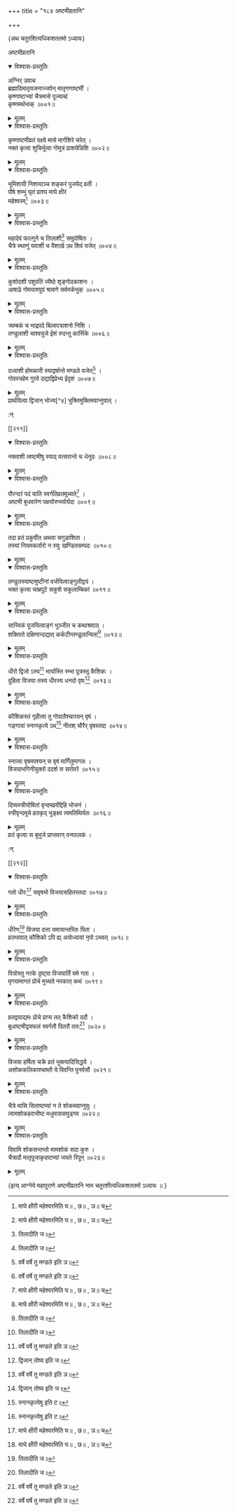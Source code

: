 +++
title = "१८४ अष्टमीव्रतानि"

+++

\{अथ चतुरशित्यधिकशततमो ऽध्यायः\}

अष्टमीव्रतानि  
    

<details open><summary>विश्वास-प्रस्तुतिः</summary>

अग्निर् उवाच  
ब्रह्मादिमातृयजनाज्जपेन् मातृगणाष्टमीं   ।  
कृष्णाष्टाभ्यां चैत्रमासे पूज्याब्दं  
कृष्णमर्थभाक् ॥००१॥
</details>

<details><summary>मूलम्</summary>

अग्निर् उवाच  
ब्रह्मादिमातृयजनाज्जपेन् मातृगणाष्टमीं   ।  
कृष्णाष्टाभ्यां चैत्रमासे पूज्याब्दं  
कृष्णमर्थभाक् ॥००१॥
</details>  

<details open><summary>विश्वास-प्रस्तुतिः</summary>

कृष्णाष्टमीव्रतं वक्ष्ये मासे मार्गशिरे चरेत्   ।  
नक्तं कृत्वा शुचिर्भूत्वा गोमूत्रं प्राशयेन्निशि   ॥००२॥
</details>

<details><summary>मूलम्</summary>

कृष्णाष्टमीव्रतं वक्ष्ये मासे मार्गशिरे चरेत्   ।  
नक्तं कृत्वा शुचिर्भूत्वा गोमूत्रं प्राशयेन्निशि   ॥००२॥
</details>  

<details open><summary>विश्वास-प्रस्तुतिः</summary>

भूमिशायी निशायाञ्च शङ्करं पुजयेद् व्रती   ।  
पौषे शम्भुं घृतं प्राश्य माघे क्षीरं  
महेश्वरम्[^१] ॥००३॥
</details>

<details><summary>मूलम्</summary>

भूमिशायी निशायाञ्च शङ्करं पुजयेद् व्रती   ।  
पौषे शम्भुं घृतं प्राश्य माघे क्षीरं  
महेश्वरम्[^१] ॥००३॥
</details>  

<details open><summary>विश्वास-प्रस्तुतिः</summary>

महादेवं फाल्गुने च तिलाशी[^२] समुपोषितः ।  
चैत्रे स्थाणुं यवाशी च वैशाखे ऽथ शिवं यजेत्   ॥००४॥
</details>

<details><summary>मूलम्</summary>

महादेवं फाल्गुने च तिलाशी[^२] समुपोषितः ।  
चैत्रे स्थाणुं यवाशी च वैशाखे ऽथ शिवं यजेत्   ॥००४॥
</details>  

<details open><summary>विश्वास-प्रस्तुतिः</summary>

कुशोदशी पशुपतिं ज्यैष्ठे शृङ्गोदकाशनः   ।  
आषाढे गोमयाश्युग्रं श्रावणे सर्वमर्कभुक्   ॥००५॥
</details>

<details><summary>मूलम्</summary>

कुशोदशी पशुपतिं ज्यैष्ठे शृङ्गोदकाशनः   ।  
आषाढे गोमयाश्युग्रं श्रावणे सर्वमर्कभुक्   ॥००५॥
</details>  

<details open><summary>विश्वास-प्रस्तुतिः</summary>

त्र्यम्बकं च भाद्रपदे बिल्वपत्राशनो निशि ।  
तण्डुलाशी चाश्वयुजे ईशं रुदन्तु कार्त्तिके ॥००६॥
</details>

<details><summary>मूलम्</summary>

त्र्यम्बकं च भाद्रपदे बिल्वपत्राशनो निशि ।  
तण्डुलाशी चाश्वयुजे ईशं रुदन्तु कार्त्तिके ॥००६॥
</details>  

<details open><summary>विश्वास-प्रस्तुतिः</summary>

दध्याशी होमकारी स्याद्वर्षान्ते मण्डले यजेत्[^३]   ।  
गोवस्त्रहेम गुरवे दद्याद्विप्रेभ्य ईदृशं ॥००७॥
</details>

<details><summary>मूलम्</summary>

दध्याशी होमकारी स्याद्वर्षान्ते मण्डले यजेत्[^३]   ।  
गोवस्त्रहेम गुरवे दद्याद्विप्रेभ्य ईदृशं ॥००७॥
</details>  
प्रार्थयित्वा द्विजान् भोज्य[^४] भुक्तिमुक्तिमवाप्नुयात् ।  
    
:न्  
    
[^१]: माघे क्षीरी महेश्वरमिति घ॥ , छ॥ , ञ॥ च  
    
[^२]: तिलादीति ज॥  
    
[^३]: वर्षे वर्षे तु मण्डले इति ञ॥  
    
[^४]: द्विजान् तोष्य इति ज॥  

[[२११]]
    

<details open><summary>विश्वास-प्रस्तुतिः</summary>

नक्ताशी त्वष्टमीषु स्याद् वत्सरान्ते च धेनुदः   ॥००८॥
</details>

<details><summary>मूलम्</summary>

नक्ताशी त्वष्टमीषु स्याद् वत्सरान्ते च धेनुदः   ॥००८॥
</details>  

<details open><summary>विश्वास-प्रस्तुतिः</summary>

पौरन्दरं पदं याति स्वर्गतिव्रतमुच्यते[^१] ।  
अष्टमी बुधवारेण पक्षयोरुभयोर्यदा ॥००९॥
</details>

<details><summary>मूलम्</summary>

पौरन्दरं पदं याति स्वर्गतिव्रतमुच्यते[^१] ।  
अष्टमी बुधवारेण पक्षयोरुभयोर्यदा ॥००९॥
</details>  

<details open><summary>विश्वास-प्रस्तुतिः</summary>

तदा व्रतं प्रकुर्वीत अथवा सगुडाशिता ।  
तस्यां नियमकर्तारो न स्युः खण्डितसम्पदः   ॥०१०॥
</details>

<details><summary>मूलम्</summary>

तदा व्रतं प्रकुर्वीत अथवा सगुडाशिता ।  
तस्यां नियमकर्तारो न स्युः खण्डितसम्पदः   ॥०१०॥
</details>  

<details open><summary>विश्वास-प्रस्तुतिः</summary>

तण्डुलस्याष्टमुष्टीनां वर्जयित्वाङ्गुलीद्वयं   ।  
भक्तं कृत्वा चाम्रपुटे सकुशे सकुलाम्बिकां   ॥०११॥
</details>

<details><summary>मूलम्</summary>

तण्डुलस्याष्टमुष्टीनां वर्जयित्वाङ्गुलीद्वयं   ।  
भक्तं कृत्वा चाम्रपुटे सकुशे सकुलाम्बिकां   ॥०११॥
</details>  

<details open><summary>विश्वास-प्रस्तुतिः</summary>

सात्त्विकं पूजयित्वाङ्गं भुञ्जीत च कथाश्रवात्   ।  
शक्तितो दक्षिणान्दद्यात् कर्कटीन्तण्डुलान्वितां[^२]   ॥०१२॥
</details>

<details><summary>मूलम्</summary>

सात्त्विकं पूजयित्वाङ्गं भुञ्जीत च कथाश्रवात्   ।  
शक्तितो दक्षिणान्दद्यात् कर्कटीन्तण्डुलान्वितां[^२]   ॥०१२॥
</details>  

<details open><summary>विश्वास-प्रस्तुतिः</summary>

धीरो द्विजो ऽस्य[^३] भार्यास्ति रम्भा पुत्रस्तु कैशिकः   ।  
दुहिता विजया तस्य धीरस्य धनदो वृषः[^४] ॥०१३॥
</details>

<details><summary>मूलम्</summary>

धीरो द्विजो ऽस्य[^३] भार्यास्ति रम्भा पुत्रस्तु कैशिकः   ।  
दुहिता विजया तस्य धीरस्य धनदो वृषः[^४] ॥०१३॥
</details>  

<details open><summary>विश्वास-प्रस्तुतिः</summary>

कौशिकस्तं गृहीत्वा तु गोपालैश्चारयन् वृषं   ।  
गङ्गायां स्नानकृत्ये ऽथ[^५] नीतश् चौरैर् वृषस्तदा   ॥०१४॥
</details>

<details><summary>मूलम्</summary>

कौशिकस्तं गृहीत्वा तु गोपालैश्चारयन् वृषं   ।  
गङ्गायां स्नानकृत्ये ऽथ[^५] नीतश् चौरैर् वृषस्तदा   ॥०१४॥
</details>  

<details open><summary>विश्वास-प्रस्तुतिः</summary>

स्नात्वा वृषमपश्यन् स वृषं मार्गितुमागतः   ।  
विजयाभगिनीयुक्तो ददर्श स सरोवरे ॥०१५॥
</details>

<details><summary>मूलम्</summary>

स्नात्वा वृषमपश्यन् स वृषं मार्गितुमागतः   ।  
विजयाभगिनीयुक्तो ददर्श स सरोवरे ॥०१५॥
</details>  

<details open><summary>विश्वास-प्रस्तुतिः</summary>

दिव्यस्त्रीयोषितां वृन्दमव्रवीद्देहि भोजनं ।  
स्त्रीवृन्दमूचे व्रतकृद् भुङ्क्ष्व त्वमतिथिर्यतः   ॥०१६॥
</details>

<details><summary>मूलम्</summary>

दिव्यस्त्रीयोषितां वृन्दमव्रवीद्देहि भोजनं ।  
स्त्रीवृन्दमूचे व्रतकृद् भुङ्क्ष्व त्वमतिथिर्यतः   ॥०१६॥
</details>  
व्रतं कृत्वा स बुभुजे प्राप्तवान् वनपालकं ।  
    
:न्  
    
[^१]: सुगतिव्रतमुच्यते इति ख॥ , घ॥ , छ॥ , ज॥ , ञ॥ , ट॥ च  ।सुशान्तिव्रतमुच्यते इति ज॥  
    
[^२]: कर्करीन्तण्डुलान्वितामिति ख॥ , घ॥ , ङ॥ च ।  
गर्गरीन्तण्डुलान्वितामिति झ॥  
    
[^३]: वीरो द्विजो ऽस्येति ग॥ , घ॥ , ङ॥ , ज॥ , ञ॥ च  
    
[^४]: वीरस्य धनपो वृष इति ख॥ , छ॥ , ट॥ च । वीरस्य धनदो  
वृष इति घ॥ , ङ॥ , ज॥ , ञ॥ च  
    
[^५]: स्नानकृत्येषु इति ट॥  

[[२१२]]
    

<details open><summary>विश्वास-प्रस्तुतिः</summary>

गतो धीरः[^१] सवृषभो विजयासहितस्तदा ॥०१७॥
</details>

<details><summary>मूलम्</summary>

गतो धीरः[^१] सवृषभो विजयासहितस्तदा ॥०१७॥
</details>  

<details open><summary>विश्वास-प्रस्तुतिः</summary>

धीरेण[^२] विजया दत्ता यमायान्तरितः पिता ।  
व्रतभावात् कौशिको ऽपि ह्य् अयोध्यायां नृपो ऽभवत्   ॥०१८॥
</details>

<details><summary>मूलम्</summary>

धीरेण[^२] विजया दत्ता यमायान्तरितः पिता ।  
व्रतभावात् कौशिको ऽपि ह्य् अयोध्यायां नृपो ऽभवत्   ॥०१८॥
</details>  

<details open><summary>विश्वास-प्रस्तुतिः</summary>

पित्रोस्तु नरके दृष्ट्वा विजयार्तिं यमे गता ।  
मृगयामागतं प्रोचे मुच्यते नरकात् कथं ॥०१९॥
</details>

<details><summary>मूलम्</summary>

पित्रोस्तु नरके दृष्ट्वा विजयार्तिं यमे गता ।  
मृगयामागतं प्रोचे मुच्यते नरकात् कथं ॥०१९॥
</details>  

<details open><summary>विश्वास-प्रस्तुतिः</summary>

व्रतद्वयाद्यमः प्रोचे प्राप्य तत् कैशिको ददौ ।  
बुधाष्टमीद्वयफलं स्वर्गतौ पितरौ ततः[^३]   ॥०२०॥
</details>

<details><summary>मूलम्</summary>

व्रतद्वयाद्यमः प्रोचे प्राप्य तत् कैशिको ददौ ।  
बुधाष्टमीद्वयफलं स्वर्गतौ पितरौ ततः[^३]   ॥०२०॥
</details>  

<details open><summary>विश्वास-प्रस्तुतिः</summary>

विजया हर्षिता चक्रे व्रतं भुक्त्यादिसिद्धये ।  
अशोककलिकाश्चाष्तौ ये पिवन्ति पुनर्वसौ ॥०२१॥
</details>

<details><summary>मूलम्</summary>

विजया हर्षिता चक्रे व्रतं भुक्त्यादिसिद्धये ।  
अशोककलिकाश्चाष्तौ ये पिवन्ति पुनर्वसौ ॥०२१॥
</details>  

<details open><summary>विश्वास-प्रस्तुतिः</summary>

चैत्रे मासि सिताष्टम्यां न ते शोकमवाप्नुयुः   ।  
त्वामशोकहराभीष्ट मधुमाससमुड्गव ॥०२२॥
</details>

<details><summary>मूलम्</summary>

चैत्रे मासि सिताष्टम्यां न ते शोकमवाप्नुयुः   ।  
त्वामशोकहराभीष्ट मधुमाससमुड्गव ॥०२२॥
</details>  

<details open><summary>विश्वास-प्रस्तुतिः</summary>

पिवामि शोकसन्तप्तो मामशोकं सदा कुरु ।  
चैत्रादौ मातृपूजाकृदष्टम्यां जयते रिपून्   ॥०२३॥
</details>

<details><summary>मूलम्</summary>

पिवामि शोकसन्तप्तो मामशोकं सदा कुरु ।  
चैत्रादौ मातृपूजाकृदष्टम्यां जयते रिपून्   ॥०२३॥
</details>  
    
\{इत्य् आग्नेये महापुराणे अष्टमीव्रतानि नाम चतुरशीत्यधिकशततमो ऽध्यायः ॥  }
    